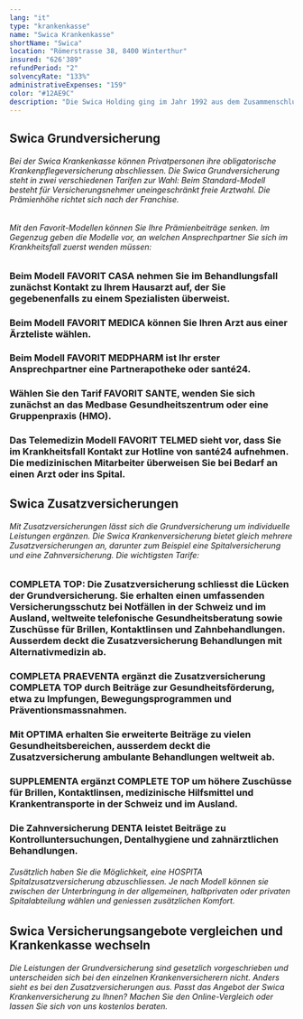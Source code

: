```yaml
---
lang: "it"
type: "krankenkasse"
name: "Swica Krankenkasse"
shortName: "Swica"
location: "Römerstrasse 38, 8400 Winterthur"
insured: "626'389"
refundPeriod: "2"
solvencyRate: "133%"
administrativeExpenses: "159"
color: "#12AE9C"
description: "Die Swica Holding ging im Jahr 1992 aus dem Zusammenschluss vier verschiedener Krankenkassen hervor. Das Unternehmen konzentriert sich auf die Bereiche Krankenversicherung und Unfallversicherung. Der Hauptsitz befindet sich in Winterthur. Zum Angebot gehören die obligatorische Grundversicherung sowie verschiedene Zusatzversicherungen, darunter eine Spitalversicherung, Zahnversicherung und Tagegeldversicherung. Mehr als 1,3 Millionen Privatpersonen haben eine Krankenversicherung bei der Swica abgeschlossen, die Prämieneinnahmen lagen im Jahr 2018 bei 4,6 Milliarden Schweizer Franken. Vergleichen Sie das Versicherungsangebot und finden Sie die Krankenkasse, die am besten zu Ihnen passt."
---
```


## Swica Grundversicherung

###### Bei der Swica Krankenkasse können Privatpersonen ihre obligatorische Krankenpflegeversicherung abschliessen. Die Swica Grundversicherung steht in zwei verschiedenen Tarifen zur Wahl: Beim Standard-Modell besteht für Versicherungsnehmer uneingeschränkt freie Arztwahl. Die Prämienhöhe richtet sich nach der Franchise.

###### Mit den Favorit-Modellen können Sie Ihre Prämienbeiträge senken. Im Gegenzug geben die Modelle vor, an welchen Ansprechpartner Sie sich im Krankheitsfall zuerst wenden müssen:

### Beim Modell FAVORIT CASA nehmen Sie im Behandlungsfall zunächst Kontakt zu Ihrem Hausarzt auf, der Sie gegebenenfalls zu einem Spezialisten überweist.

### Beim Modell FAVORIT MEDICA können Sie Ihren Arzt aus einer Ärzteliste wählen.

### Beim Modell FAVORIT MEDPHARM ist Ihr erster Ansprechpartner eine Partnerapotheke oder santé24.

### Wählen Sie den Tarif FAVORIT SANTE, wenden Sie sich zunächst an das Medbase Gesundheitszentrum oder eine Gruppenpraxis (HMO).

### Das Telemedizin Modell FAVORIT TELMED sieht vor, dass Sie im Krankheitsfall Kontakt zur Hotline von santé24 aufnehmen. Die medizinischen Mitarbeiter überweisen Sie bei Bedarf an einen Arzt oder ins Spital.

## Swica Zusatzversicherungen

###### Mit Zusatzversicherungen lässt sich die Grundversicherung um individuelle Leistungen ergänzen. Die Swica Krankenversicherung bietet gleich mehrere Zusatzversicherungen an, darunter zum Beispiel eine Spitalversicherung und eine Zahnversicherung. Die wichtigsten Tarife:

### COMPLETA TOP: Die Zusatzversicherung schliesst die Lücken der Grundversicherung. Sie erhalten einen umfassenden Versicherungsschutz bei Notfällen in der Schweiz und im Ausland, weltweite telefonische Gesundheitsberatung sowie Zuschüsse für Brillen, Kontaktlinsen und Zahnbehandlungen. Ausserdem deckt die Zusatzversicherung Behandlungen mit Alternativmedizin ab.

### COMPLETA PRAEVENTA ergänzt die Zusatzversicherung COMPLETA TOP durch Beiträge zur Gesundheitsförderung, etwa zu Impfungen, Bewegungsprogrammen und Präventionsmassnahmen.

### Mit OPTIMA erhalten Sie erweiterte Beiträge zu vielen Gesundheitsbereichen, ausserdem deckt die Zusatzversicherung ambulante Behandlungen weltweit ab.

### SUPPLEMENTA ergänzt COMPLETE TOP um höhere Zuschüsse für Brillen, Kontaktlinsen, medizinische Hilfsmittel und Krankentransporte in der Schweiz und im Ausland.

### Die Zahnversicherung DENTA leistet Beiträge zu Kontrolluntersuchungen, Dentalhygiene und zahnärztlichen Behandlungen.

###### Zusätzlich haben Sie die Möglichkeit, eine HOSPITA Spitalzusatzversicherung abzuschliessen. Je nach Modell können sie zwischen der Unterbringung in der allgemeinen, halbprivaten oder privaten Spitalabteilung wählen und geniessen zusätzlichen Komfort.

## Swica Versicherungsangebote vergleichen und Krankenkasse wechseln

###### Die Leistungen der Grundversicherung sind gesetzlich vorgeschrieben und unterscheiden sich bei den einzelnen Krankenversicherern nicht. Anders sieht es bei den Zusatzversicherungen aus. Passt das Angebot der Swica Krankenversicherung zu Ihnen? Machen Sie den Online-Vergleich oder lassen Sie sich von uns kostenlos beraten.
